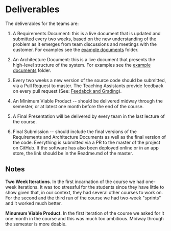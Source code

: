 Deliverables 
====
The deliverables for the teams are:

1. A Requirements Document: this is a live document that is updated and submitted every two weeks, 
based on the new understanding of the problem as it emerges from team discussions and meetings 
with the customer. For examples see the [example documents](/example-documents) folder. 

2. An Architecture Document: this is a live document that presents the high-level structure of 
the system. For examples see the [example documents](/example-documents) folder. 

3. Every two weeks a new version of the source code should be submitted, via a Pull Request to 
master. The Teaching Assistants provide feedback on every pull request (See: [Feedabck and Grading](https://github.com/mircealungu/se-course-best-practices/blob/master/TA%20Duties.md#feedback-and-grading)).

4. An Minimum Viable Product -- should be delivered midway through the semester, or at latest one 
month before the end of the course. 

4. A Final Presentation will be delivered by every team in the last lecture of the course. 

5. Final Submission -- should include the final versions of the Requirements and Architecture Documents 
as well as the final version of the code. Everything is submitted via a PR to the master of the project
on GitHub. If the software has also been deployed online or in an app store, the link should be in the 
Readme.md of the master. 


Notes
--
**Two Week Iterations**.
In the first incarnation of the course we had one-week iterations. 
It was too stressful for the students since they have little to show
given that, in our context, they had several other courses to work on.
For the second and the third run of the course we had two-week "sprints"
and it worked much better. 

**Minumum Viable Product**.
In the first iteration of the course we asked for it one month in the course 
and this was much too ambitious. Midway through the semester is more doable.
